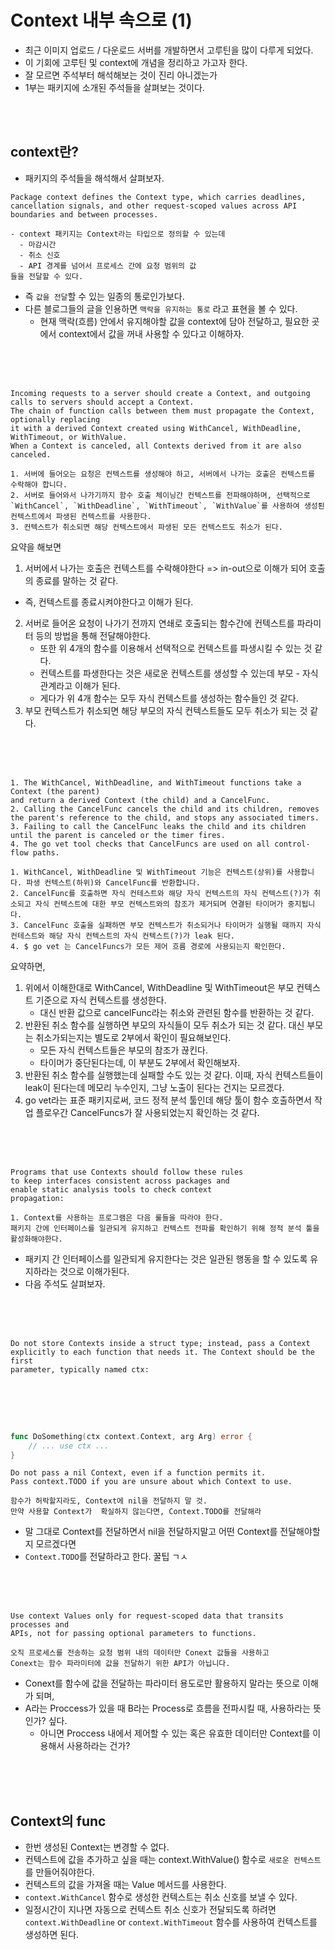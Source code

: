 # Context 내부 속으로 (1)
- 최근 이미지 업로드 / 다운로드 서버를 개발하면서 고루틴을 많이 다루게 되었다.
- 이 기회에 고루틴 및 context에 개념을 정리하고 가고자 한다.
- 잘 모르면 주석부터 해석해보는 것이 진리 아니겠는가
- 1부는 패키지에 소개된 주석들을 살펴보는 것이다.

<br>
<br>

## context란?
- 패키지의 주석들을 해석해서 살펴보자.
```
Package context defines the Context type, which carries deadlines,
cancellation signals, and other request-scoped values across API boundaries and between processes.
```
```
- context 패키지는 Context라는 타입으로 정의할 수 있는데
  - 마감시간
  - 취소 신호
  - API 경계를 넘어서 프로세스 간에 요청 범위의 값
들을 전달할 수 있다.
```
- 즉 `값을 전달`할 수 있는 일종의 통로인가보다.
- 다른 블로그들의 글을 인용하면 `맥락을 유지하는 통로` 라고 표현을 볼 수 있다.
  - 현재 맥락(흐름) 안에서 유지해야할 값을 context에 담아 전달하고, 필요한 곳에서 context에서 값을 꺼내 사용할 수 있다고 이해하자.

<br>
<br>
<br>


```
Incoming requests to a server should create a Context, and outgoing calls to servers should accept a Context. 
The chain of function calls between them must propagate the Context, optionally replacing 
it with a derived Context created using WithCancel, WithDeadline, WithTimeout, or WithValue. 
When a Context is canceled, all Contexts derived from it are also canceled.
```
```
1. 서버에 들어오는 요청은 컨텍스트를 생성해야 하고, 서버에서 나가는 호출은 컨텍스트를 수락해야 합니다.
2. 서버로 들어와서 나가기까지 함수 호출 체이닝간 컨텍스트를 전파해야하며, 선택적으로 `WithCancel`, `WithDeadline`, `WithTimeout`, `WithValue`를 사용하여 생성퇸 컨텍스트에서 파생된 컨텍스트를 사용한다.
3. 컨텍스트가 취소되면 해당 컨텍스트에서 파생된 모든 컨텍스트도 취소가 된다.
```

요약을 해보면 
1. 서버에서 나가는 호출은 컨텍스트를 수락해야한다 => in-out으로 이해가 되어 호출의 종료를 말하는 것 같다.
  - 즉, 컨텍스트를 종료시켜야한다고 이해가 된다.
2. 서버로 들어온 요청이 나가기 전까지 연쇄로 호출되는 함수간에 컨텍스트를 파라미터 등의 방법을 통해 전달해야한다.
   - 또한 위 4개의 함수를 이용해서 선택적으로 컨텍스트를 파생시킬 수 있는 것 같다.
   - 컨텍스트를 파생한다는 것은 새로운 컨텍스트를 생성할 수 있는데 부모 - 자식 관계라고 이해가 된다.
   - 게다가 위 4개 함수는 모두 자식 컨텍스트를 생성하는 함수들인 것 같다.
3. 부모 컨텍스트가 취소되면 해당 부모의 자식 컨텍스트들도 모두 취소가 되는 것 같다.

<br>
<br>
<br>

```
1. The WithCancel, WithDeadline, and WithTimeout functions take a Context (the parent)
and return a derived Context (the child) and a CancelFunc.
2. Calling the CancelFunc cancels the child and its children, removes the parent's reference to the child, and stops any associated timers.
3. Failing to call the CancelFunc leaks the child and its children until the parent is canceled or the timer fires. 
4. The go vet tool checks that CancelFuncs are used on all control-flow paths.
```
```
1. WithCancel, WithDeadline 및 WithTimeout 기능은 컨텍스트(상위)를 사용합니다. 파생 컨텍스트(하위)와 CancelFunc를 반환합니다.
2. CancelFunc를 호출하면 자식 컨테스트와 해당 자식 컨텍스트의 자식 컨텍스트(?)가 취소되고 자식 컨텍스트에 대한 부모 컨텍스트와의 참조가 제거되며 연결된 타이머가 중지됩니다.
3. CancelFunc 호출을 실패하면 부모 컨텍스트가 취소되거나 타이머가 실행될 때까지 자식 컨테스트와 해당 자식 컨텍스트의 자식 컨텍스트(?)가 leak 된다.
4. $ go vet 는 CancelFuncs가 모든 제어 흐름 경로에 사용되는지 확인한다.
```
요약하면,
1. 위에서 이해한대로 WithCancel, WithDeadline 및 WithTimeout은 부모 컨텍스트 기준으로 자식 컨텍스트를 생성한다.
   - 대신 반환 값으로 cancelFunc라는 취소와 관련된 함수를 반환하는 것 같다.
2. 반환된 취소 함수를 실행하면 부모의 자식들이 모두 취소가 되는 것 같다. 대신 부모는 취소가되는지는 별도로 2부에서 확인이 필요해보인다.
   - 모든 자식 컨텍스트들은 부모의 참조가 끊킨다.
   - 타이머가 중단된다는데, 이 부분도 2부에서 확인해보자.
3. 반환된 취소 함수를 실행했는데 실패할 수도 있는 것 같다. 이때, 자식 컨텍스트들이 leak이 된다는데 메모리 누수인지, 그냥 노출이 된다는 건지는 모르겠다.
4. go vet라는 표준 패키지로써, 코드 정적 분석 툴인데 해당 툴이 함수 호출하면서 작업 플로우간 CancelFuncs가 잘 사용되었는지 확인하는 것 같다.


<br>
<br>
<br>


```
Programs that use Contexts should follow these rules 
to keep interfaces consistent across packages and 
enable static analysis tools to check context
propagation:
```
```
1. Context를 사용하는 프로그램은 다음 룰들을 따라야 한다.
패키지 간에 인터페이스를 일관되게 유지하고 컨텍스트 전파를 확인하기 위해 정적 분석 툴을 활성화해야한다.
```
- 패키지 간 인터페이스를 일관되게 유지한다는 것은 일관된 행동을 할 수 있도록 유지하라는 것으로 이해가된다.
- 다음 주석도 살펴보자.

<br>
<br>
<br>

```
Do not store Contexts inside a struct type; instead, pass a Context
explicitly to each function that needs it. The Context should be the first
parameter, typically named ctx:
```
```
```

<br>
<br>
<br>

```go
func DoSomething(ctx context.Context, arg Arg) error {
    // ... use ctx ...
}
```
```
Do not pass a nil Context, even if a function permits it. 
Pass context.TODO if you are unsure about which Context to use.
```
```
함수가 허락할지라도, Context에 nil을 전달하지 말 것.
만약 사용할 Context가  확실하지 않는다면, Context.TODO를 전달해라
```
- 말 그대로 Context를 전달하면서 nil을 전달하지말고 어떤 Context를 전달해야할지 모르겠다면
- `Context.TODO`를 전달하라고 한다. 꿀팁 ㄱㅅ

<br>
<br>
<br>

```
Use context Values only for request-scoped data that transits processes and
APIs, not for passing optional parameters to functions.
```
```
오직 프로세스를 전송하는 요청 범위 내의 데이터만 Conext 값들을 사용하고
Conext는 함수 파라미터에 값을 전달하기 위한 API가 아닙니다.
```
- Conext를 함수에 값을 전달하는 파라미터 용도로만 활용하지 말라는 뜻으로 이해가 되며,
- A라는 Proccess가 있을 때 B라는 Process로 흐름을 전파시킬 때, 사용하라는 뜻인가? 싶다.
  - 아니면 Proccess 내에서 제어할 수 있는 혹은 유효한 데이터만 Context를 이용해서 사용하라는 건가?

<br>
<br>
<br>

## Context의 func
- 한번 생성된 Context는 변경할 수 없다.
- 컨텍스트에 값을 추가하고 싶을 때는 context.WithValue() 함수로 `새로운 컨텍스트`를 만들어줘야한다.
- 컨텍스트의 값을 가져올 때는 Value 메서드를 사용한다.
- `context.WithCancel` 함수로 생성한 컨텍스트는 취소 신호를 보낼 수 있다.
- 일정시간이 지나면 자동으로 컨텍스트 취소 신호가 전달되도록 하려면 `context.WithDeadline` or `context.WithTimeout` 함수를 사용하여 컨텍스트를 생성하면 된다.